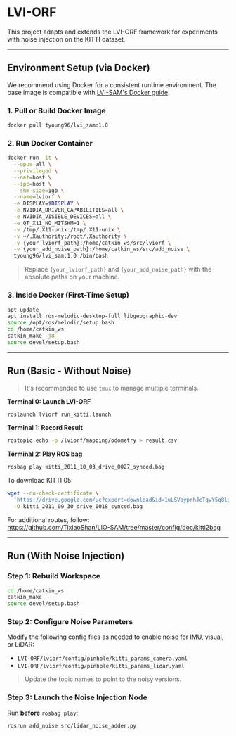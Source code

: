 
# LVI-ORF

This project adapts and extends the LVI-ORF framework for experiments with noise injection on the KITTI dataset.

---

##  Environment Setup (via Docker)

We recommend using Docker for a consistent runtime environment. The base image is compatible with [LVI-SAM's Docker guide](https://github.com/TixiaoShan/LVI-SAM/blob/master/docker/docker_start.md).

### 1. Pull or Build Docker Image

```bash
docker pull tyoung96/lvi_sam:1.0
```

### 2. Run Docker Container

```bash
docker run -it \
  --gpus all \
  --privileged \
  --net=host \
  --ipc=host \
  --shm-size=1gb \
  --name=lviorf \
  -e DISPLAY=$DISPLAY \
  -e NVIDIA_DRIVER_CAPABILITIES=all \
  -e NVIDIA_VISIBLE_DEVICES=all \
  -e QT_X11_NO_MITSHM=1 \
  -v /tmp/.X11-unix:/tmp/.X11-unix \
  -v ~/.Xauthority:/root/.Xauthority \
  -v {your_lviorf_path}:/home/catkin_ws/src/lviorf \
  -v {your_add_noise_path}:/home/catkin_ws/src/add_noise \
  tyoung96/lvi_sam:1.0 /bin/bash
```

> Replace `{your_lviorf_path}` and `{your_add_noise_path}` with the absolute paths on your machine.

### 3. Inside Docker (First-Time Setup)

```bash
apt update
apt install ros-melodic-desktop-full libgeographic-dev
source /opt/ros/melodic/setup.bash
cd /home/catkin_ws
catkin_make -j8
source devel/setup.bash
```

---

## Run (Basic - Without Noise)

> It's recommended to use `tmux` to manage multiple terminals.

**Terminal 0: Launch LVI-ORF**
```bash
roslaunch lviorf run_kitti.launch
```

**Terminal 1: Record Result**
```bash
rostopic echo -p /lviorf/mapping/odometry > result.csv
```

**Terminal 2: Play ROS bag**
```bash
rosbag play kitti_2011_10_03_drive_0027_synced.bag
```

To download KITTI 05:
```bash
wget --no-check-certificate \
  'https://drive.google.com/uc?export=download&id=1uLSVayprhJcTqvY5q8lgRoWl8nNjkWAM' \
  -O kitti_2011_09_30_drive_0018_synced.bag
```

For additional routes, follow:  
https://github.com/TixiaoShan/LIO-SAM/tree/master/config/doc/kitti2bag

---

## Run (With Noise Injection)

### Step 1: Rebuild Workspace

```bash
cd /home/catkin_ws
catkin_make
source devel/setup.bash
```

### Step 2: Configure Noise Parameters

Modify the following config files as needed to enable noise for IMU, visual, or LiDAR:
- `LVI-ORF/lviorf/config/pinhole/kitti_params_camera.yaml`
- `LVI-ORF/lviorf/config/pinhole/kitti_params_lidar.yaml`

> Update the topic names to point to the noisy versions.

### Step 3: Launch the Noise Injection Node

Run **before** `rosbag play`:

```bash
rosrun add_noise src/lidar_noise_adder.py
```



